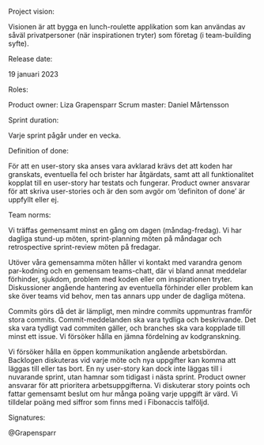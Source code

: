 Project vision:

Visionen är att bygga en lunch-roulette applikation som kan användas av såväl privatpersoner (när inspirationen tryter) som företag (i team-building syfte). 


Release date:

19 januari 2023


Roles:

Product owner: Liza Grapensparr
Scrum master: Daniel Mårtensson


Sprint duration:

Varje sprint pågår under en vecka.


Definition of done:

För att en user-story ska anses vara avklarad krävs det att koden har granskats, eventuella fel och brister har åtgärdats, samt att all funktionalitet kopplat till en user-story har testats och fungerar. Product owner ansvarar för att skriva user-stories och är den som avgör om ’definiton of done’ är uppfyllt eller ej.


Team norms:

Vi träffas gemensamt minst en gång om dagen (måndag-fredag). Vi har dagliga stund-up möten, sprint-planning möten på måndagar och retrospective sprint-review möten på fredagar.


Utöver våra gemensamma möten håller vi kontakt med varandra genom par-kodning och en gemensam teams-chatt, där vi bland annat meddelar förhinder, sjukdom, problem med koden eller om inspirationen tryter. Diskussioner angående hantering av eventuella förhinder eller problem kan ske över teams vid behov, men tas annars upp under de dagliga mötena.


Commits görs då det är lämpligt, men mindre commits uppmuntras framför stora commits. Commit-meddelanden ska vara tydliga och beskrivande. Det ska vara tydligt vad commiten gäller, och branches ska vara kopplade till minst ett issue. Vi försöker hålla en jämna fördelning av kodgranskning.


Vi försöker hålla en öppen kommunikation angående arbetsbördan. Backlogen diskuteras vid varje möte och nya uppgifter kan komma att läggas till eller tas bort. En ny user-story kan dock inte läggas till i nuvarande sprint, utan hamnar som tidigast i nästa sprint. Product owner ansvarar för att prioritera arbetsuppgifterna. Vi diskuterar story points och fattar gemensamt beslut om hur många poäng varje uppgift är värd. Vi tilldelar poäng med siffror som finns med i Fibonaccis talföljd.


Signatures:

@Grapensparr
